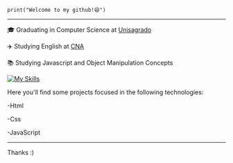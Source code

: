 
<code>print("Welcome to my github!😆")</code>
<hr>

<p>🎓 Graduating in Computer Science at <a href="https://unisagrado.edu.br">Unisagrado</a></p>
<p>✈️ Studying English at <a href="https://www.cna.com.br">CNA</a></p>
<p>📚 Studying Javascript and Object Manipulation Concepts</p>


[![My Skills](https://skillicons.dev/icons?i=html,css,javascript)](https://skillicons.dev)

Here you'll find some projects focused in the following technologies:
<p>-Html</p>
<p>-Css</p>
<p>-JavaScript</p>

<hr>

Thanks :)
